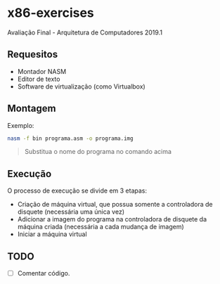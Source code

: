 # x86-exercises

Avaliação Final - Arquitetura de Computadores 2019.1

## Requesitos

- Montador NASM
- Editor de texto
- Software de virtualização (como Virtualbox)

## Montagem

Exemplo:

```bash
nasm -f bin programa.asm -o programa.img
```

>Substitua o nome do programa no comando acima

## Execução

O processo de execução se divide em 3 etapas:

- Criação de máquina virtual, que possua somente a controladora de disquete (necessária uma única vez)
- Adicionar a imagem do programa na controladora de disquete da máquina criada (necessária a cada mudança de imagem)
- Iniciar a máquina virtual

## TODO

- [ ] Comentar código.
